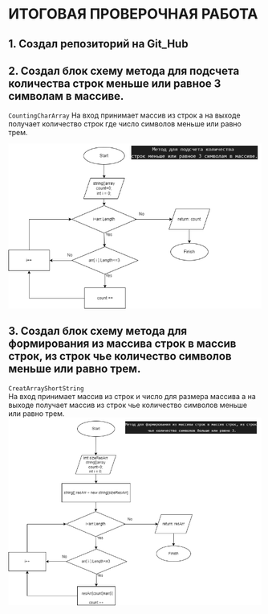 # ИТОГОВАЯ ПРОВЕРОЧНАЯ РАБОТА
## 1. Создал репозиторий на Git_Hub

## 2. Создал блок схему метода для подсчета количества строк меньше или равное 3 символам в массиве.

`CountingCharArray`
На вход принимает массив из строк а на выходе получает количество строк  где число символов меньше или равно трем.

![Logo](Metod_1.png)

## 3. Создал блок схему метода для формирования из массива строк в массив строк, из строк чье количество символов меньше или равно трем.
`CreatArrayShortString`  
На вход принимает массив из строк и число для размера массива а на выходе получает массив  из строк чье количество символов меньше или равно трем.
![Logo](Metod_2.png)

